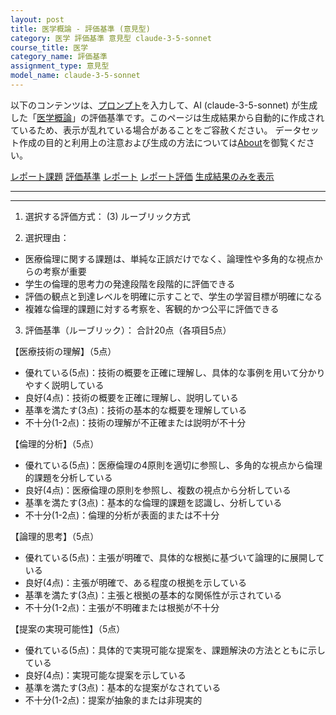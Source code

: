 ```yaml
---
layout: post
title: 医学概論 - 評価基準 (意見型)
category: 医学 評価基準 意見型 claude-3-5-sonnet
course_title: 医学
category_name: 評価基準
assignment_type: 意見型
model_name: claude-3-5-sonnet
---
```


以下のコンテンツは、[プロンプト](http://127.0.0.1:8000/generated/医学/claude-3-5-sonnet/prompt_評価基準-意見型.md)を入力して、AI (claude-3-5-sonnet) が生成した「[医学概論](/contents/医学/)」の評価基準です。このページは生成結果から自動的に作成されているため、表示が乱れている場合があることをご容赦ください。
データセット作成の目的と利用上の注意および生成の方法については[About](/About)を御覧ください。

[レポート課題](../レポート課題-意見型)
[評価基準](../評価基準-意見型)
[レポート](../レポート-意見型)
[レポート評価](../レポート評価-意見型)
[生成結果のみを表示](http://127.0.0.1:8000/generated/医学/claude-3-5-sonnet/評価基準-意見型.md)
  

***
***
  
1. 選択する評価方式：
(3) ルーブリック方式

2. 選択理由：
- 医療倫理に関する課題は、単純な正誤だけでなく、論理性や多角的な視点からの考察が重要
- 学生の倫理的思考力の発達段階を段階的に評価できる
- 評価の観点と到達レベルを明確に示すことで、学生の学習目標が明確になる
- 複雑な倫理的課題に対する考察を、客観的かつ公平に評価できる

3. 評価基準（ルーブリック）：
合計20点（各項目5点）

【医療技術の理解】（5点）
- 優れている(5点)：技術の概要を正確に理解し、具体的な事例を用いて分かりやすく説明している
- 良好(4点)：技術の概要を正確に理解し、説明している
- 基準を満たす(3点)：技術の基本的な概要を理解している
- 不十分(1-2点)：技術の理解が不正確または説明が不十分

【倫理的分析】（5点）
- 優れている(5点)：医療倫理の4原則を適切に参照し、多角的な視点から倫理的課題を分析している
- 良好(4点)：医療倫理の原則を参照し、複数の視点から分析している
- 基準を満たす(3点)：基本的な倫理的課題を認識し、分析している
- 不十分(1-2点)：倫理的分析が表面的または不十分

【論理的思考】（5点）
- 優れている(5点)：主張が明確で、具体的な根拠に基づいて論理的に展開している
- 良好(4点)：主張が明確で、ある程度の根拠を示している
- 基準を満たす(3点)：主張と根拠の基本的な関係性が示されている
- 不十分(1-2点)：主張が不明確または根拠が不十分

【提案の実現可能性】（5点）
- 優れている(5点)：具体的で実現可能な提案を、課題解決の方法とともに示している
- 良好(4点)：実現可能な提案を示している
- 基準を満たす(3点)：基本的な提案がなされている
- 不十分(1-2点)：提案が抽象的または非現実的
